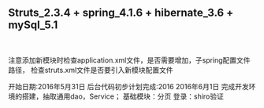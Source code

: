 <h2>Struts_2.3.4 + spring_4.1.6 + hibernate_3.6 + mySql_5.1</h2><br>

注意添加新模块时检查application.xml文件，是否需要增加，子spring配置文件路径，
检查struts.xml文件是否要引入新模块配置文件

开始日期:2016年5月31日
后台代码初步计划完成:2016
2016年6月1日 完成开发环境的搭建，抽取通用dao，Service；
基础模块：分页
登录：shiro验证
